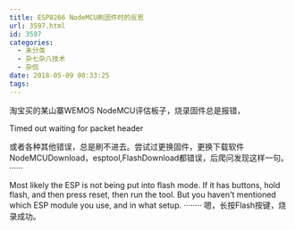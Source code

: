 ```yaml
---
title: ESP8266 NodeMCU刷固件时的反思
url: 3597.html
id: 3597
categories:
  - 未分类
  - 杂七杂八技术
  - 杂侃
date: 2018-05-09 00:33:25
tags:
---
```


淘宝买的某山寨WEMOS NodeMCU评估板子，烧录固件总是报错，

Timed out waiting for packet header

或者各种其他错误，总是刷不进去。尝试过更换固件，更换下载软件 NodeMCUDownload，esptool,FlashDownload都错误，后爬问发现这样一句。 ······

Most likely the ESP is not being put into flash mode. If it has buttons, hold flash, and then press reset, then run the tool. But you haven't mentioned which ESP module you use, and in what setup. ········ 嗯，长按Flash按键，烧录成功。